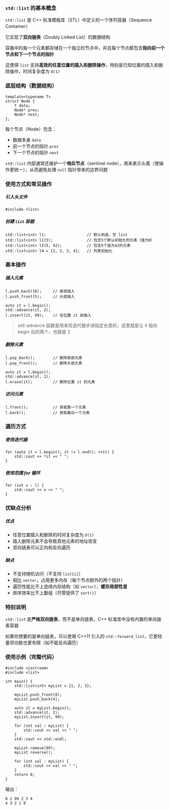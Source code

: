 ### `std::list` 的基本概念
`std::list` 是 C++ 标准模板库（STL）中定义的一个序列容器（Sequence Container）

它实现了**双向链表**（Doubly Linked List）的数据结构

容器中的每一个元素都存储在一个独立的节点中，并且每个节点都包含**指向前一个节点和下一个节点的指针**

这使得 `list` 支持**高效的任意位置的插入和删除操作**，特别是已知位置的插入和删除操作，时间复杂度为 `O(1)`

### 底层结构（数据结构）

    template<typename T>
    struct Node {
        T data;
        Node* prev;
        Node* next;
    };

每个节点（Node）包含：

* 数据本身 `data`
* 前一个节点的指针 `prev`
* 下一个节点的指针 `next`

`std::list` 内部通常还维护一个**哨兵节点**（sentinel node），用来表示头尾（使操作更统一），从而避免处理 `null` 指针带来的边界问题

### 使用方式和常见操作
##### 引入头文件

    #include <list>

##### 创建 `list` 容器

    std::list<int> l1;                  // 默认构造，空 list
    std::list<int> l2(5);               // 包含5个默认初始化的元素（值为0）
    std::list<int> l3(5, 42);           // 包含5个值为42的元素
    std::list<int> l4 = {1, 2, 3, 4};   // 列表初始化
    
### 基本操作
##### 插入元素

    l.push_back(10);     // 尾部插入
    l.push_front(5);     // 头部插入

    auto it = l.begin();
    std::advance(it, 2);
    l.insert(it, 99);    // 在位置 it 前插入

> std::advance 函数是用来将迭代器步进指定长度的，这里就是让 it 指向 begin 后的两个，也就是 2

##### 删除元素

    l.pop_back();        // 删除尾部元素
    l.pop_front();       // 删除头部元素

    auto it = l.begin();
    std::advance(it, 1);
    l.erase(it);         // 删除位置 it 的元素

##### 访问元素

    l.front();           // 获取第一个元素
    l.back();            // 获取最后一个元素

### 遍历方式
##### 使用迭代器

    for (auto it = l.begin(); it != l.end(); ++it) {
        std::cout << *it << " ";
    }

##### 使用范围 for 循环

    for (int x : l) {
        std::cout << x << " ";
    }

### 优缺点分析
##### 优点
* 任意位置插入和删除的时间复杂度为 `O(1)`
* 插入删除元素不会导致其他元素的地址改变
* 双向链表可以正向和反向遍历

##### 缺点
* 不支持随机访问（不支持 `list[i]`）
* 相比 `vector`，占用更多内存（每个节点额外的两个指针）
* 遍历性能比不上连续内存结构（如 `vector`），**缓存局部性差**
* 排序效率比不上数组（尽管提供了 `sort()`）

### 特别说明
`std::list` 是**严格双向链表**，而不是单向链表，C++ 标准库中没有内置的单向链表容器

如果你想要的是单向链表，可以使用 C++11 引入的 `std::forward_list`，它更轻量但功能也更有限（如不能反向遍历）

### 使用示例（完整代码）

    #include <iostream>
    #include <list>

    int main() {
        std::list<int> myList = {1, 2, 3};

        myList.push_front(0);
        myList.push_back(4);

        auto it = myList.begin();
        std::advance(it, 2);
        myList.insert(it, 99);

        for (int val : myList) {
            std::cout << val << " ";
        }
        std::cout << std::endl;

        myList.remove(99);
        myList.reverse();

        for (int val : myList) {
            std::cout << val << " ";
        }
        return 0;
    }

输出：

    0 1 99 2 3 4
    4 3 2 1 0
